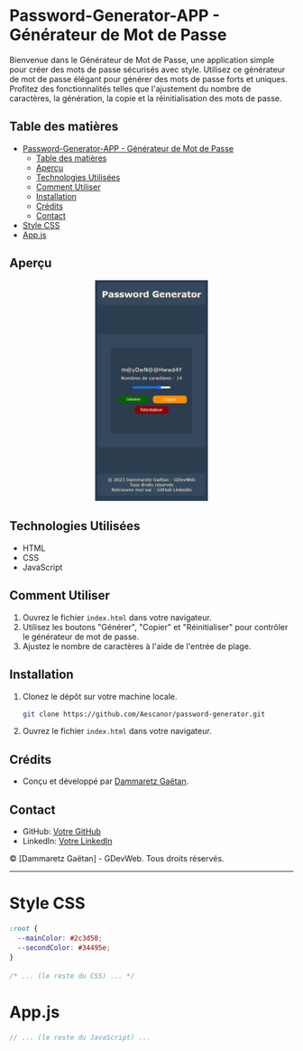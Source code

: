 # Password-Generator-APP - Générateur de Mot de Passe 

Bienvenue dans le Générateur de Mot de Passe, une application simple pour créer des mots de passe sécurisés avec style. Utilisez ce générateur de mot de passe élégant pour générer des mots de passe forts et uniques. Profitez des fonctionnalités telles que l'ajustement du nombre de caractères, la génération, la copie et la réinitialisation des mots de passe.

## Table des matières

- [Password-Generator-APP - Générateur de Mot de Passe](#password-generator-app---générateur-de-mot-de-passe)
  - [Table des matières](#table-des-matières)
  - [Aperçu](#aperçu)
  - [Technologies Utilisées](#technologies-utilisées)
  - [Comment Utiliser](#comment-utiliser)
  - [Installation](#installation)
  - [Crédits](#crédits)
  - [Contact](#contact)
- [Style CSS](#style-css)
- [App.js](#appjs)

## Aperçu

<p align="center">
  <img src="screen.png" alt="capture d'écran de l'application du générateur de mot de passe" width="200px" height="auto">
</p>

## Technologies Utilisées

- HTML
- CSS
- JavaScript

## Comment Utiliser

1. Ouvrez le fichier `index.html` dans votre navigateur.
2. Utilisez les boutons "Générer", "Copier" et "Réinitialiser" pour contrôler le générateur de mot de passe.
3. Ajustez le nombre de caractères à l'aide de l'entrée de plage.

## Installation

1. Clonez le dépôt sur votre machine locale.

    ```bash
    git clone https://github.com/Aescanor/password-generator.git
    ```

2. Ouvrez le fichier `index.html` dans votre navigateur.

## Crédits

- Conçu et développé par [Dammaretz Gaëtan](https://github.com/Aescanor).

## Contact

- GitHub: [Votre GitHub](https://github.com/Aescanor)
- LinkedIn: [Votre LinkedIn](https://www.linkedin.com/in/ga%C3%ABtan-dammaretz/)

© [Dammaretz Gaëtan] - GDevWeb. Tous droits réservés.

---

# Style CSS

```css
:root {
  --mainColor: #2c3d50;
  --secondColor: #34495e;
}

/* ... (le reste du CSS) ... */
```

# App.js

```javascript
// ... (le reste du JavaScript) ...
```
